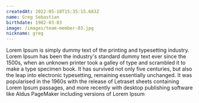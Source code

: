 ```yaml
---
createdAt: 2022-05-10T15:35:15.683Z
name: Greg Sebastian
birthdate: 1982-03-03
image: /images/team-member-03.jpg
nickname: greg
---
```


Lorem Ipsum is simply dummy text of the printing and typesetting industry. Lorem Ipsum has been the industry's standard dummy text ever since the 1500s, when an unknown printer took a galley of type and scrambled it to make a type specimen book. It has survived not only five centuries, but also the leap into electronic typesetting, remaining essentially unchanged. It was popularised in the 1960s with the release of Letraset sheets containing Lorem Ipsum passages, and more recently with desktop publishing software like Aldus PageMaker including versions of Lorem Ipsum
